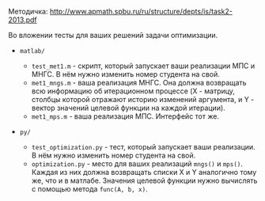 Методичка: http://www.apmath.spbu.ru/ru/structure/depts/is/task2-2013.pdf

Во вложении тесты для ваших решений задачи оптимизации.

* `matlab/`
  * `test_met1.m` - скрипт, который запускает ваши реализации МПС и МНГС. В нём нужно изменить номер студента на свой.
  * `met1_mngs.m` - ваша реализация МНГС. Она должна возвращать всю информацию об итерационном процессе (X - матрицу, столбцы которой отражают историю изменений аргумента, и Y - вектор значений целевой функции на каждой итерации).
  * `met1_mps.m` - ваша реализация МПС. Интерфейс тот же.

* `py/`
  * `test_optimization.py` - тест, который запускает ваши реализации. В нём нужно изменить номер студента на свой.
  * `optimization.py` - место для ваших реализаций `mngs()` и `mps()`. Каждая из них должна возвращать списки X и Y аналогично тому же, что и в матлабе. Значения целевой функции нужно вычислять с помощью метода `func(A, b, x)`.
